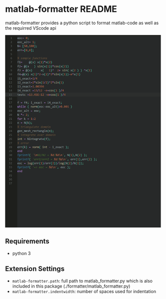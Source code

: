 # matlab-formatter README

matlab-formatter provides a python script to format matlab-code as well as the requirred VScode api

![IMAGE](images/example.gif)

## Requirements
- python 3

## Extension Settings
* `matlab-formatter.path`: full path to matlab_formatter.py which is also included in this package (./formatter/matlab_formatter.py)
* `matlab-formatter.indentwidth`: number of spaces used for indentation
